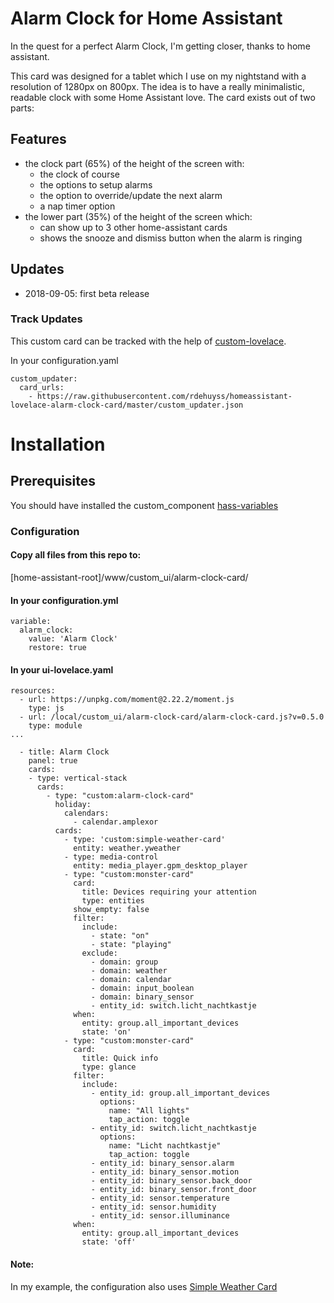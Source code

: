 # Alarm Clock for Home Assistant

In the quest for a perfect Alarm Clock, I'm getting closer, thanks to home assistant.

This card was designed for a tablet which I use on my nightstand with a resolution of 1280px on 800px. 
The idea is to have a really minimalistic, readable clock with some Home Assistant love. 
The card exists out of two parts:

## Features
* the clock part (65%) of the height of the screen with:
  * the clock of course
  * the options to setup alarms
  * the option to override/update the next alarm
  * a nap timer option
* the lower part (35%) of the height of the screen which:
  * can show up to 3 other home-assistant cards
  * shows the snooze and dismiss button when the alarm is ringing


## Updates
* 2018-09-05: first beta release

### Track Updates
This custom card can be tracked with the help of [custom-lovelace](https://github.com/ciotlosm/custom-lovelace).

In your configuration.yaml

```
custom_updater:
  card_urls:
    - https://raw.githubusercontent.com/rdehuyss/homeassistant-lovelace-alarm-clock-card/master/custom_updater.json
```
# Installation
## Prerequisites
You should have installed the custom_component [hass-variables](https://github.com/rogro82/hass-variables)

### Configuration
#### Copy all files from this repo to:
[home-assistant-root]/www/custom_ui/alarm-clock-card/

#### In your configuration.yml
```
variable:
  alarm_clock:
    value: 'Alarm Clock'
    restore: true
```

#### In your ui-lovelace.yaml

```
resources:
  - url: https://unpkg.com/moment@2.22.2/moment.js
    type: js
  - url: /local/custom_ui/alarm-clock-card/alarm-clock-card.js?v=0.5.0
    type: module
...

  - title: Alarm Clock
    panel: true
    cards:
    - type: vertical-stack
      cards:
        - type: "custom:alarm-clock-card"
          holiday:
            calendars:
              - calendar.amplexor
          cards:
            - type: 'custom:simple-weather-card'
              entity: weather.yweather
            - type: media-control
              entity: media_player.gpm_desktop_player
            - type: "custom:monster-card"
              card:
                title: Devices requiring your attention
                type: entities
              show_empty: false
              filter:
                include:
                  - state: "on"
                  - state: "playing"
                exclude:
                  - domain: group
                  - domain: weather
                  - domain: calendar
                  - domain: input_boolean
                  - domain: binary_sensor
                  - entity_id: switch.licht_nachtkastje
              when:
                entity: group.all_important_devices
                state: 'on'
            - type: "custom:monster-card"
              card:
                title: Quick info
                type: glance
              filter:
                include:
                  - entity_id: group.all_important_devices
                    options:
                      name: "All lights"
                      tap_action: toggle
                  - entity_id: switch.licht_nachtkastje
                    options:
                      name: "Licht nachtkastje"
                      tap_action: toggle
                  - entity_id: binary_sensor.alarm
                  - entity_id: binary_sensor.motion
                  - entity_id: binary_sensor.back_door
                  - entity_id: binary_sensor.front_door
                  - entity_id: sensor.temperature
                  - entity_id: sensor.humidity
                  - entity_id: sensor.illuminance
              when:
                entity: group.all_important_devices
                state: 'off'

```

#### Note:
In my example, the configuration also uses [Simple Weather Card](https://github.com/rdehuyss/homeassistant-lovelace-simple-weather-card)

